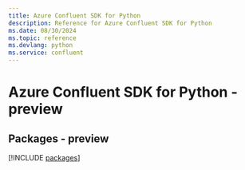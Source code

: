 ```yaml
---
title: Azure Confluent SDK for Python
description: Reference for Azure Confluent SDK for Python
ms.date: 08/30/2024
ms.topic: reference
ms.devlang: python
ms.service: confluent
---
```

# Azure Confluent SDK for Python - preview
## Packages - preview
[!INCLUDE [packages](confluent-index.md)]